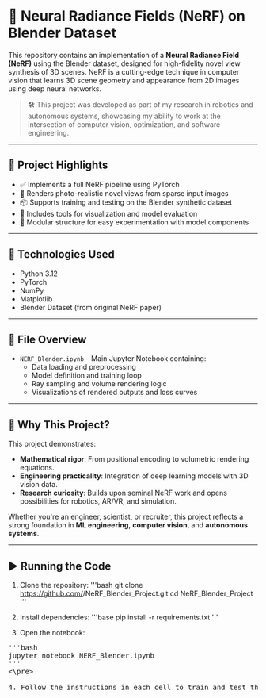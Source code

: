# 🧠 Neural Radiance Fields (NeRF) on Blender Dataset

This repository contains an implementation of a **Neural Radiance Field (NeRF)** using the Blender dataset, designed for high-fidelity novel view synthesis of 3D scenes. NeRF is a cutting-edge technique in computer vision that learns 3D scene geometry and appearance from 2D images using deep neural networks.

> 🛠️ This project was developed as part of my research in robotics and autonomous systems, showcasing my ability to work at the intersection of computer vision, optimization, and software engineering.

---

## 🚀 Project Highlights

- ✅ Implements a full NeRF pipeline using PyTorch
- 📸 Renders photo-realistic novel views from sparse input images
- 📦 Supports training and testing on the Blender synthetic dataset
- 🧪 Includes tools for visualization and model evaluation
- 🧱 Modular structure for easy experimentation with model components

---

## 🧰 Technologies Used

- Python 3.12
- PyTorch
- NumPy
- Matplotlib
- Blender Dataset (from original NeRF paper)

---

## 📁 File Overview

- `NERF_Blender.ipynb` – Main Jupyter Notebook containing:
  - Data loading and preprocessing
  - Model definition and training loop
  - Ray sampling and volume rendering logic
  - Visualizations of rendered outputs and loss curves

---

## 🎯 Why This Project?

This project demonstrates:

- **Mathematical rigor**: From positional encoding to volumetric rendering equations.
- **Engineering practicality**: Integration of deep learning models with 3D vision data.
- **Research curiosity**: Builds upon seminal NeRF work and opens possibilities for robotics, AR/VR, and simulation.

Whether you're an engineer, scientist, or recruiter, this project reflects a strong foundation in **ML engineering**, **computer vision**, and **autonomous systems**.

---

## ▶️ Running the Code

1. Clone the repository:
   '''bash
   git clone https://github.com/<your-username>/NeRF_Blender_Project.git
   cd NeRF_Blender_Project
'''

2. Install dependencies:
'''base
pip install -r requirements.txt
'''

3. Open the notebook:

<pre>
'''bash
jupyter notebook NERF_Blender.ipynb
'''
<\pre>

4. Follow the instructions in each cell to train and test the model.

